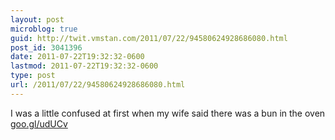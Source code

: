 ```yaml
---
layout: post
microblog: true
guid: http://twit.vmstan.com/2011/07/22/94580624928686080.html
post_id: 3041396
date: 2011-07-22T19:32:32-0600
lastmod: 2011-07-22T19:32:32-0600
type: post
url: /2011/07/22/94580624928686080.html
---
```

I was a little confused at first when my wife said there was a bun in the oven [goo.gl/udUCv](http://goo.gl/udUCv)
